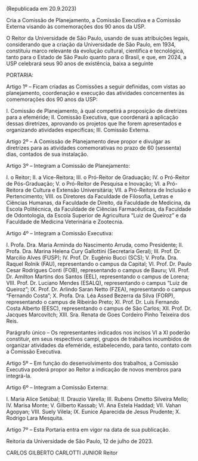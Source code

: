 (Republicada em 20.9.2023)

Cria a Comissão de Planejamento, a Comissão Executiva e a Comissão Externa visando às comemorações dos 90 anos da USP.

O Reitor da Universidade de São Paulo, usando de suas atribuições legais, considerando que a criação da Universidade de São Paulo, em 1934, constituiu marco relevante da evolução cultural, científica e tecnológica, tanto para o Estado de São Paulo quanto para o Brasil, e que, em 2024, a USP celebrará seus 90 anos de existência, baixa a seguinte

PORTARIA:

Artigo 1º – Ficam criadas as Comissões a seguir definidas, com vistas ao planejamento, coordenação e execução das atividades concernentes às comemorações dos 90 anos da USP:

I. Comissão de Planejamento, à qual competirá a proposição de diretrizes para a efeméride;
II. Comissão Executiva, que coordenará a aplicação dessas diretrizes, aprovando os projetos que lhe forem apresentados e organizando atividades específicas;
III. Comissão Externa.

Artigo 2º – A Comissão de Planejamento deve propor e divulgar as diretrizes para as atividades comemorativas no prazo de 60 (sessenta) dias, contados de sua instalação.

Artigo 3º – Integram a Comissão de Planejamento:

I. o Reitor;
II. a Vice-Reitora;
III. o Pró-Reitor de Graduação;
IV. o Pró-Reitor de Pós-Graduação;
V. o Pró-Reitor de Pesquisa e Inovação;
VI. a Pró-Reitora de Cultura e Extensão Universitária;
VII. a Pró-Reitora de Inclusão e Pertencimento;
VIII. os Diretores da Faculdade de Filosofia, Letras e Ciências Humanas, da Faculdade de Direito, da Faculdade de Medicina, da Escola Politécnica, da Faculdade de Ciências Farmacêuticas, da Faculdade de Odontologia, da Escola Superior de Agricultura “Luiz de Queiroz” e da Faculdade de Medicina Veterinária e Zootecnia.

Artigo 4º – Integram a Comissão Executiva:

I. Profa. Dra. Maria Arminda do Nascimento Arruda, como Presidente;
II. Profa. Dra. Marina Helena Cury Gallottini (Secretaria Geral);
III. Prof. Dr. Marcilio Alves (FUSP);
IV. Prof. Dr. Eugênio Bucci (SCS);
V. Profa. Dra. Raquel Rolnik (FAU), representando o campus da Capital;
VI. Prof. Dr. Paulo Cesar Rodrigues Conti (FOB), representando o campus de Bauru;
VII. Prof. Dr. Amilton Martins dos Santos (EEL), representando o campus de Lorena;
VIII. Prof. Dr. Luciano Mendes (ESALQ), representando o campus “Luiz de Queiroz”;
IX. Prof. Dr. Arlindo Saran Netto (FZEA), representando o campus “Fernando Costa”;
X. Profa. Dra. Léa Assed Bezerra da Silva (FORP), representando o campus de Ribeirão Preto;
XI. Prof. Dr. Luís Fernando Costa Alberto (EESC), representando o campus de São Carlos;
XII. Prof. Dr. Jacques Marcovitch;
XIII. Sra. Renata de Goes Cordeiro Pinho Teixeira dos Reis.

Parágrafo único – Os representantes indicados nos incisos VI a XI poderão constituir, em seus respectivos campi, grupos de trabalhos incumbidos de organizar atividades da efeméride, estabelecendo, para tanto, contato com a Comissão Executiva.

Artigo 5º – Em função do desenvolvimento dos trabalhos, a Comissão Executiva poderá propor ao Reitor a indicação de novos membros para integrá-la.

Artigo 6º – Integram a Comissão Externa:

I. Maria Alice Setúbal;
II. Drauzio Varella;
III. Rubens Ometto Silveira Mello;
IV. Marisa Monte;
V. Gilberto Kassab;
VI. Ana Estela Haddad;
VII. Vahan Agopyan;
VIII. Suely Vilela;
IX. Eunice Aparecida de Jesus Prudente;
X. Rodrigo Lara Mesquita.

Artigo 7º – Esta Portaria entra em vigor na data de sua publicação.

Reitoria da Universidade de São Paulo, 12 de julho de 2023.

CARLOS GILBERTO CARLOTTI JUNIOR
Reitor